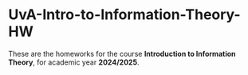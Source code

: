 # UvA-Intro-to-Information-Theory-HW
These are the homeworks for the course **Introduction to Information Theory**, for academic year **2024/2025**.
